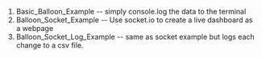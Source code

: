 1. Basic_Balloon_Example -- simply console.log the data to the terminal
2. Balloon_Socket_Example -- Use socket.io to create a live dashboard as a webpage
3. Balloon_Socket_Log_Example -- same as socket example but logs each change to a csv file.
